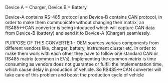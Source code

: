 Device A = Charger,
Device B = Battery

Device-A contains RS-485 protocol and Device-B contains CAN protocol, in order to make them communicate without changing their matrix, an RS485<->CAN converter is being intoduced which will capture 
CAN data from Device-B (battery) and send it to Device-A (Charger) seamlessly.

PURPOSE OF THIS CONVERTER:-
OEM sources various components from different vendors like, charger, battery, instrument cluster etc. In order to make them work with each other they have to follow one standard CAN or RS485 matrix (common in EVs). 
Implementing the common matrix is time consuming as vendors does not guarantee or fulfill the implementation time, which cause delay in production of vehicle. 
So RS485<->CAN converter will take care of this problem and boost the production cycle of vehicle 

